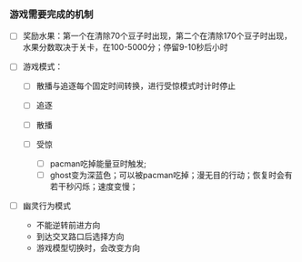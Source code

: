 ### 游戏需要完成的机制

- [ ] 奖励水果：第一个在清除70个豆子时出现，第二个在清除170个豆子时出现，水果分数取决于关卡，在100-5000分；停留9-10秒后小时

- [ ] 游戏模式：

  - [ ] 散播与追逐每个固定时间转换，进行受惊模式时计时停止


  - [ ] 追逐
  - [ ] 散播
  - [ ] 受惊
    - [ ] pacman吃掉能量豆时触发;
    - [ ] ghost变为深蓝色；可以被pacman吃掉；漫无目的行动；恢复时会有若干秒闪烁；速度变慢；

- [ ] 幽灵行为模式

  * 不能逆转前进方向
  * 到达交叉路口后选择方向
  * 游戏模型切换时，会改变方向

  ​